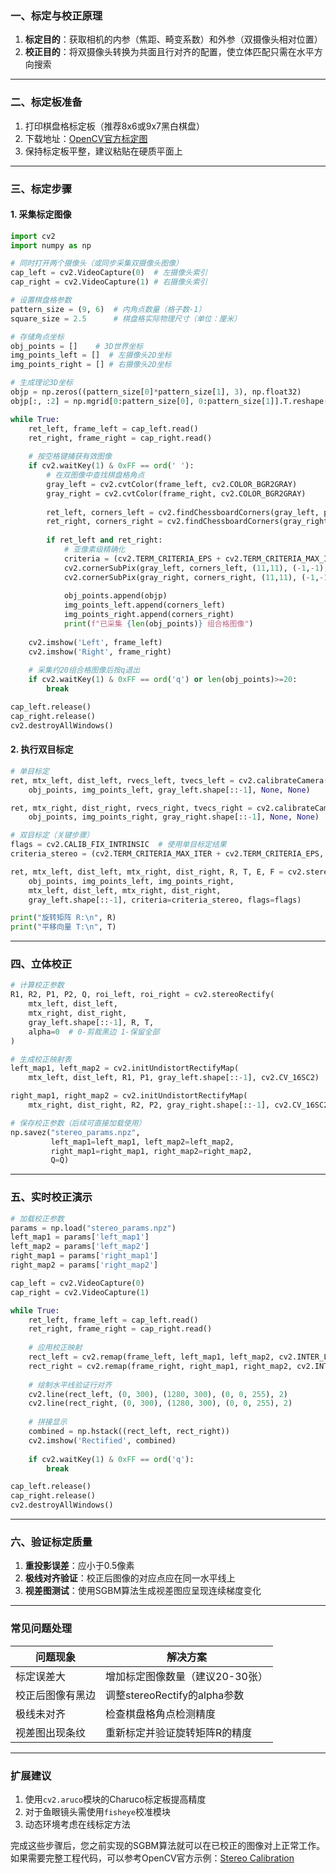 ### **一、标定与校正原理**
1. **标定目的**：获取相机的内参（焦距、畸变系数）和外参（双摄像头相对位置）
2. **校正目的**：将双摄像头转换为共面且行对齐的配置，使立体匹配只需在水平方向搜索

---

### **二、标定板准备**
1. 打印棋盘格标定板（推荐8x6或9x7黑白棋盘）
2. 下载地址：[OpenCV官方标定图](https://github.com/opencv/opencv/blob/4.x/doc/pattern.png)
3. 保持标定板平整，建议粘贴在硬质平面上

---

### **三、标定步骤**

#### **1. 采集标定图像**
```python
import cv2
import numpy as np

# 同时打开两个摄像头（或同步采集双摄像头图像）
cap_left = cv2.VideoCapture(0)  # 左摄像头索引
cap_right = cv2.VideoCapture(1) # 右摄像头索引

# 设置棋盘格参数
pattern_size = (9, 6)  # 内角点数量（格子数-1）
square_size = 2.5      # 棋盘格实际物理尺寸（单位：厘米）

# 存储角点坐标
obj_points = []    # 3D世界坐标
img_points_left = []  # 左摄像头2D坐标
img_points_right = [] # 右摄像头2D坐标

# 生成理论3D坐标
objp = np.zeros((pattern_size[0]*pattern_size[1], 3), np.float32)
objp[:, :2] = np.mgrid[0:pattern_size[0], 0:pattern_size[1]].T.reshape(-1, 2) * square_size

while True:
    ret_left, frame_left = cap_left.read()
    ret_right, frame_right = cap_right.read()
    
    # 按空格键捕获有效图像
    if cv2.waitKey(1) & 0xFF == ord(' '):
        # 在双图像中查找棋盘格角点
        gray_left = cv2.cvtColor(frame_left, cv2.COLOR_BGR2GRAY)
        gray_right = cv2.cvtColor(frame_right, cv2.COLOR_BGR2GRAY)
        
        ret_left, corners_left = cv2.findChessboardCorners(gray_left, pattern_size, None)
        ret_right, corners_right = cv2.findChessboardCorners(gray_right, pattern_size, None)
        
        if ret_left and ret_right:
            # 亚像素级精确化
            criteria = (cv2.TERM_CRITERIA_EPS + cv2.TERM_CRITERIA_MAX_ITER, 30, 0.001)
            cv2.cornerSubPix(gray_left, corners_left, (11,11), (-1,-1), criteria)
            cv2.cornerSubPix(gray_right, corners_right, (11,11), (-1,-1), criteria)
            
            obj_points.append(objp)
            img_points_left.append(corners_left)
            img_points_right.append(corners_right)
            print(f"已采集 {len(obj_points)} 组合格图像")
            
    cv2.imshow('Left', frame_left)
    cv2.imshow('Right', frame_right)
    
    # 采集约20组合格图像后按q退出
    if cv2.waitKey(1) & 0xFF == ord('q') or len(obj_points)>=20:
        break

cap_left.release()
cap_right.release()
cv2.destroyAllWindows()
```

#### **2. 执行双目标定**
```python
# 单目标定
ret, mtx_left, dist_left, rvecs_left, tvecs_left = cv2.calibrateCamera(
    obj_points, img_points_left, gray_left.shape[::-1], None, None)

ret, mtx_right, dist_right, rvecs_right, tvecs_right = cv2.calibrateCamera(
    obj_points, img_points_right, gray_right.shape[::-1], None, None)

# 双目标定（关键步骤）
flags = cv2.CALIB_FIX_INTRINSIC  # 使用单目标定结果
criteria_stereo = (cv2.TERM_CRITERIA_MAX_ITER + cv2.TERM_CRITERIA_EPS, 100, 1e-5)

ret, mtx_left, dist_left, mtx_right, dist_right, R, T, E, F = cv2.stereoCalibrate(
    obj_points, img_points_left, img_points_right,
    mtx_left, dist_left, mtx_right, dist_right,
    gray_left.shape[::-1], criteria=criteria_stereo, flags=flags)

print("旋转矩阵 R:\n", R)
print("平移向量 T:\n", T)
```

---

### **四、立体校正**
```python
# 计算校正参数
R1, R2, P1, P2, Q, roi_left, roi_right = cv2.stereoRectify(
    mtx_left, dist_left,
    mtx_right, dist_right,
    gray_left.shape[::-1], R, T,
    alpha=0  # 0-剪裁黑边 1-保留全部
)

# 生成校正映射表
left_map1, left_map2 = cv2.initUndistortRectifyMap(
    mtx_left, dist_left, R1, P1, gray_left.shape[::-1], cv2.CV_16SC2)

right_map1, right_map2 = cv2.initUndistortRectifyMap(
    mtx_right, dist_right, R2, P2, gray_right.shape[::-1], cv2.CV_16SC2)

# 保存校正参数（后续可直接加载使用）
np.savez("stereo_params.npz",
         left_map1=left_map1, left_map2=left_map2,
         right_map1=right_map1, right_map2=right_map2,
         Q=Q)
```

---

### **五、实时校正演示**
```python
# 加载校正参数
params = np.load("stereo_params.npz")
left_map1 = params['left_map1']
left_map2 = params['left_map2']
right_map1 = params['right_map1']
right_map2 = params['right_map2']

cap_left = cv2.VideoCapture(0)
cap_right = cv2.VideoCapture(1)

while True:
    ret_left, frame_left = cap_left.read()
    ret_right, frame_right = cap_right.read()
    
    # 应用校正映射
    rect_left = cv2.remap(frame_left, left_map1, left_map2, cv2.INTER_LINEAR)
    rect_right = cv2.remap(frame_right, right_map1, right_map2, cv2.INTER_LINEAR)
    
    # 绘制水平线验证行对齐
    cv2.line(rect_left, (0, 300), (1280, 300), (0, 0, 255), 2)
    cv2.line(rect_right, (0, 300), (1280, 300), (0, 0, 255), 2)
    
    # 拼接显示
    combined = np.hstack((rect_left, rect_right))
    cv2.imshow('Rectified', combined)
    
    if cv2.waitKey(1) & 0xFF == ord('q'):
        break

cap_left.release()
cap_right.release()
cv2.destroyAllWindows()
```

---

### **六、验证标定质量**
1. **重投影误差**：应小于0.5像素
2. **极线对齐验证**：校正后图像的对应点应在同一水平线上
3. **视差图测试**：使用SGBM算法生成视差图应呈现连续梯度变化

---

### **常见问题处理**
| 问题现象 | 解决方案 |
|---------|----------|
| 标定误差大 | 增加标定图像数量（建议20-30张） |
| 校正后图像有黑边 | 调整stereoRectify的alpha参数 |
| 极线未对齐 | 检查棋盘格角点检测精度 |
| 视差图出现条纹 | 重新标定并验证旋转矩阵R的精度 |

---

### **扩展建议**
1. 使用`cv2.aruco`模块的Charuco标定板提高精度
2. 对于鱼眼镜头需使用`fisheye`校准模块
3. 动态环境考虑在线标定方法

完成这些步骤后，您之前实现的SGBM算法就可以在已校正的图像对上正常工作。如果需要完整工程代码，可以参考OpenCV官方示例：[Stereo Calibration](https://docs.opencv.org/4.x/dd/d53/tutorial_py_depthmap.html)
